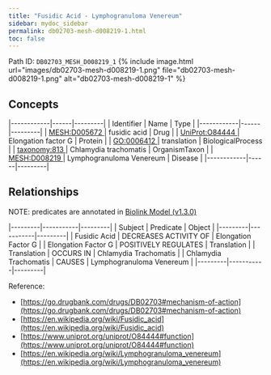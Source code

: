```yaml
---
title: "Fusidic Acid - Lymphogranuloma Venereum"
sidebar: mydoc_sidebar
permalink: db02703-mesh-d008219-1.html
toc: false 
---
```



Path ID: `DB02703_MESH_D008219_1`
{% include image.html url="images/db02703-mesh-d008219-1.png" file="db02703-mesh-d008219-1.png" alt="db02703-mesh-d008219-1" %}

## Concepts

|------------|------|---------|
| Identifier | Name | Type    |
|------------|------|---------|
| <a href="https://identifiers.org/MESH:D005672">MESH:D005672 </a> | fusidic acid | Drug |
| <a href="https://identifiers.org/UniProt:O84444">UniProt:O84444 </a> | Elongation factor G | Protein |
| <a href="https://identifiers.org/GO:0006412">GO:0006412 </a> | translation | BiologicalProcess |
| <a href="https://identifiers.org/taxonomy:813">taxonomy:813 </a> | Chlamydia trachomatis | OrganismTaxon |
| <a href="https://identifiers.org/MESH:D008219">MESH:D008219 </a> | Lymphogranuloma Venereum | Disease |
|------------|------|---------|

## Relationships


NOTE: predicates are annotated in <a href="https://github.com/biolink/biolink-model/releases/tag/v1.3.0">Biolink Model (v1.3.0)</a>

|---------|-----------|---------|
| Subject | Predicate | Object  |
|---------|-----------|---------|
| Fusidic Acid | DECREASES ACTIVITY OF | Elongation Factor G |
| Elongation Factor G | POSITIVELY REGULATES | Translation |
| Translation | OCCURS IN | Chlamydia Trachomatis |
| Chlamydia Trachomatis | CAUSES | Lymphogranuloma Venereum |
|---------|-----------|---------|

Reference: 
  - [https://go.drugbank.com/drugs/DB02703#mechanism-of-action](https://go.drugbank.com/drugs/DB02703#mechanism-of-action)
  - [https://en.wikipedia.org/wiki/Fusidic_acid](https://en.wikipedia.org/wiki/Fusidic_acid)
  - [https://www.uniprot.org/uniprot/O84444#function](https://www.uniprot.org/uniprot/O84444#function)
  - [https://en.wikipedia.org/wiki/Lymphogranuloma_venereum](https://en.wikipedia.org/wiki/Lymphogranuloma_venereum)
